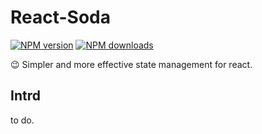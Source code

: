 # React-Soda

[![NPM version](https://img.shields.io/npm/v/react-soda.svg?style=flat)](https://npmjs.org/package/react-soda)
[![NPM downloads](https://img.shields.io/npm/dm/react-soda)](https://npmjs.org/package/react-soda)

😉 Simpler and more effective state management for react.

## Intrd

to do.
